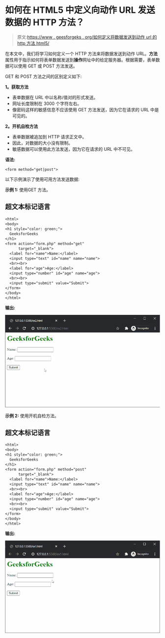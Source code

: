 # 如何在 HTML5 中定义向动作 URL 发送数据的 HTTP 方法？

> 原文:[https://www . geesforgeks . org/如何定义将数据发送到动作 url 的 http 方法 html5/](https://www.geeksforgeeks.org/how-to-define-the-http-method-for-sending-data-to-the-action-url-in-html5/)

在本文中，我们将学习如何定义一个 HTTP 方法来将数据发送到动作 URL。**方法**属性用于指示如何将表单数据发送到**操作**网址中的给定服务器。根据需要，表单数据可以使用 GET 或 POST 方法发送。

GET 和 POST 方法之间的区别定义如下:

**1。获取方法**

*   表单数据在 URL 中以名称/值对的形式发送。
*   网址长度限制在 3000 个字符左右。
*   像密码这样的敏感信息不应该使用 GET 方法发送，因为它在请求的 URL 中是可见的。

**2。开机自检方法**

*   表单数据被追加到 HTTP 请求正文中。
*   因此，对数据的大小没有限制。
*   敏感数据可以使用此方法发送，因为它在请求的 URL 中不可见。

**语法:**

```htmlhtml
<form method="get|post">
```

以下示例演示了使用可用方法发送数据:

**示例 1:** 使用GET 方法。

## 超文本标记语言

```htmlhtml
<html>
<body>
<h1 style="color: green;">
  GeeksforGeeks
</h1>
<form action="form.php" method="get"
      target="_blank">
  <label for="name">Name:</label>
  <input type="text" id="name" name="name">
  <br><br>
  <label for="age">Age:</label>
  <input type="number" id="age" name="age">
  <br><br>
  <input type="submit" value="Submit">
</form>
</body>
</html>
```

**输出:**

![](img/de9fb2525abd8a4eb3eaf54e8f0898be.png)

**示例 2:** 使用开机自检方法。

## 超文本标记语言

```htmlhtml
<html>
<body>
<h1 style="color: green;">
  GeeksforGeeks
</h1>
<form action="form.php" method="post"
      target="_blank">
  <label for="name">Name:</label>
  <input type="text" id="name" name="name">
  <br><br>
  <label for="age">Age:</label>
  <input type="number" id="age" name="age">
  <br><br>
  <input type="submit" value="Submit">
</form>
</body>
</html>
```

**输出:**

![](img/29dae0e9553350b97156d5d87d744e7d.png)